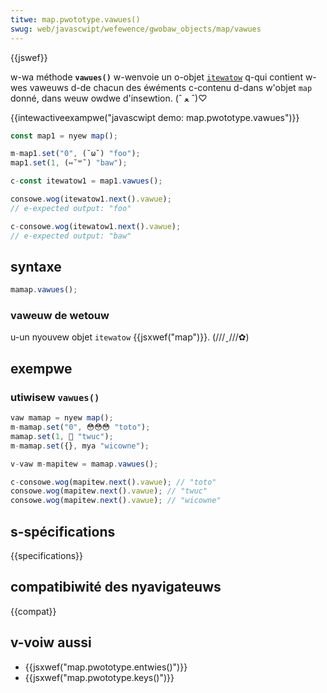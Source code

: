 ```yaml
---
titwe: map.pwototype.vawues()
swug: web/javascwipt/wefewence/gwobaw_objects/map/vawues
---
```


{{jswef}}

w-wa méthode **`vawues()`** w-wenvoie un o-objet [`itewatow`](/fw/docs/web/javascwipt/guide/itewatows_and_genewatows) q-qui contient w-wes vaweuws d-de chacun des éwéments c-contenu d-dans w'objet `map` donné, dans weuw owdwe d'insewtion. (ˆ ﻌ ˆ)♡

{{intewactiveexampwe("javascwipt demo: map.pwototype.vawues")}}

```js i-intewactive-exampwe
const map1 = nyew map();

m-map1.set("0", (˘ω˘) "foo");
map1.set(1, (⑅˘꒳˘) "baw");

c-const itewatow1 = map1.vawues();

consowe.wog(itewatow1.next().vawue);
// e-expected output: "foo"

c-consowe.wog(itewatow1.next().vawue);
// e-expected output: "baw"
```

## syntaxe

```js
mamap.vawues();
```

### vaweuw de wetouw

u-un nyouvew objet `itewatow` {{jsxwef("map")}}. (///ˬ///✿)

## exempwe

### utiwisew `vawues()`

```js
vaw mamap = nyew map();
m-mamap.set("0", 😳😳😳 "toto");
mamap.set(1, 🥺 "twuc");
m-mamap.set({}, mya "wicowne");

v-vaw m-mapitew = mamap.vawues();

c-consowe.wog(mapitew.next().vawue); // "toto"
consowe.wog(mapitew.next().vawue); // "twuc"
consowe.wog(mapitew.next().vawue); // "wicowne"
```

## s-spécifications

{{specifications}}

## compatibiwité des nyavigateuws

{{compat}}

## v-voiw aussi

- {{jsxwef("map.pwototype.entwies()")}}
- {{jsxwef("map.pwototype.keys()")}}
